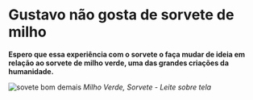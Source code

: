 # Gustavo não gosta de sorvete de milho

**Espero que essa experiência com o sorvete o faça mudar de ideia em relação ao sorvete de milho verde, uma das grandes criações da humanidade.**   


![sovete bom demais](https://www.sorveteszequinha.com.br/wp-content/uploads/2018/05/Milho-verde.png)
_Milho Verde, Sorvete - Leite sobre tela_